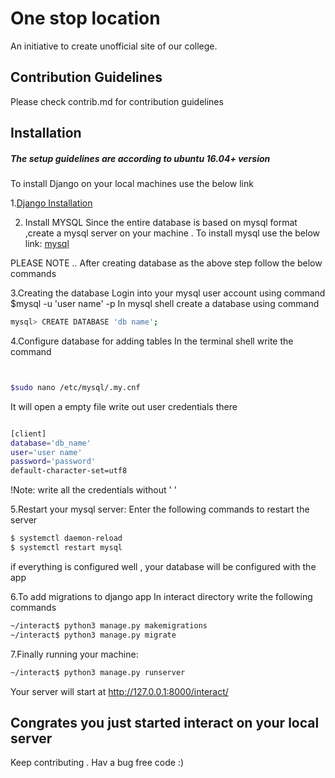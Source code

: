 # One stop location
An initiative to create unofficial site of our college.

## Contribution Guidelines 
Please check contrib.md for contribution guidelines


## Installation

##### The setup guidelines are according to ubuntu 16.04+ version 

To install Django on your local machines use the below link

1.[Django Installation](https://www.digitalocean.com/community/tutorials/how-to-install-django-and-set-up-a-development-environment-on-ubuntu-16-04)

2. Install MYSQL
 Since the entire database is based on mysql format ,create a mysql server on your machine . To install mysql use the below link:
 [mysql](https://www.digitalocean.com/community/tutorials/how-to-create-a-django-app-and-connect-it-to-a-database)
 
PLEASE NOTE ..
After creating database as the above step follow the below commands
 
 3.Creating the database
 Login into your mysql user account using command $mysql -u 'user name' -p
 In mysql shell create a database using command 
 
 ```bash
 mysql> CREATE DATABASE 'db name';
 ```
 4.Configure database for adding tables
 In the terminal shell write the command 
 ```bash


 $sudo nano /etc/mysql/.my.cnf
 ```
 It will open a empty file write out user credentials there
 ```bash
 
 [client]
 database='db_name'    
 user='user name'
 password='password'
 default-character-set=utf8
 ```
 !Note: write all the credentials without ' '
 
 5.Restart your mysql server:
 Enter the following commands to restart the server
 ```bash
 $ systemctl daemon-reload
 $ systemctl restart mysql
 ```
 if everything is configured well , your database will be configured with the app
 
 6.To add migrations to django app
 In interact directory write the following commands
 ```bash
 ~/interact$ python3 manage.py makemigrations
 ~/interact$ python3 manage.py migrate
 ```
 7.Finally running your machine:
 ```bash
 ~/interact$ python3 manage.py runserver
 ```
 Your server will start at http://127.0.0.1:8000/interact/
 
 ## Congrates you just started interact on your local server
 Keep contributing . Hav a bug free code :)
 
 
 
